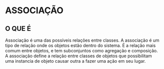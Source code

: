 # ASSOCIAÇÃO

## O QUE É

Associação é uma das possíveis relações entre classes. A associação é um tipo de relação onde os objetos estão dentro do sistema. É a relação mais comum entre objetos, e tem subconjuntos como agregação e composição. A associação define a relação entre classes de objetos que possibilitam uma instancia de objeto causar outra a fazer uma ação em seu lugar.
